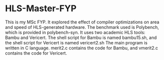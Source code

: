 # HLS-Master-FYP
This is my MSc FYP.
It explored the effect of compiler optimizations on area and speed of HLS-generated hardware. 
The benchmark used is Polybench, which is provided in polybench-syn.
It uses two academic HLS tools: Bambu and Vericert.
The shell script for Bambu is named bambu15.sh, and the shell script for Vericert is named vericert2.sh
The main program is written in C language. merit2.c contains the code for Bambu, and vmerit2.c contains the code for Vericert.
